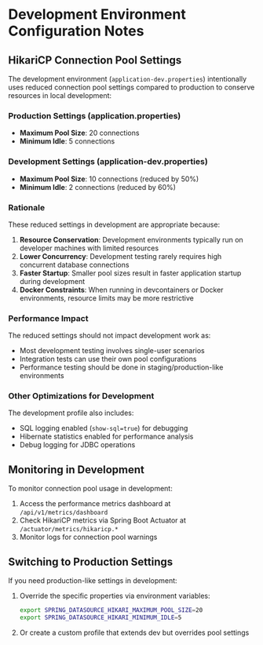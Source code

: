 # Development Environment Configuration Notes

## HikariCP Connection Pool Settings

The development environment (`application-dev.properties`) intentionally uses reduced connection pool settings compared to production to conserve resources in local development:

### Production Settings (application.properties)
- **Maximum Pool Size**: 20 connections
- **Minimum Idle**: 5 connections

### Development Settings (application-dev.properties)
- **Maximum Pool Size**: 10 connections (reduced by 50%)
- **Minimum Idle**: 2 connections (reduced by 60%)

### Rationale
These reduced settings in development are appropriate because:

1. **Resource Conservation**: Development environments typically run on developer machines with limited resources
2. **Lower Concurrency**: Development testing rarely requires high concurrent database connections
3. **Faster Startup**: Smaller pool sizes result in faster application startup during development
4. **Docker Constraints**: When running in devcontainers or Docker environments, resource limits may be more restrictive

### Performance Impact
The reduced settings should not impact development work as:
- Most development testing involves single-user scenarios
- Integration tests can use their own pool configurations
- Performance testing should be done in staging/production-like environments

### Other Optimizations for Development
The development profile also includes:
- SQL logging enabled (`show-sql=true`) for debugging
- Hibernate statistics enabled for performance analysis
- Debug logging for JDBC operations

## Monitoring in Development
To monitor connection pool usage in development:
1. Access the performance metrics dashboard at `/api/v1/metrics/dashboard`
2. Check HikariCP metrics via Spring Boot Actuator at `/actuator/metrics/hikaricp.*`
3. Monitor logs for connection pool warnings

## Switching to Production Settings
If you need production-like settings in development:
1. Override the specific properties via environment variables:
   ```bash
   export SPRING_DATASOURCE_HIKARI_MAXIMUM_POOL_SIZE=20
   export SPRING_DATASOURCE_HIKARI_MINIMUM_IDLE=5
   ```
2. Or create a custom profile that extends dev but overrides pool settings